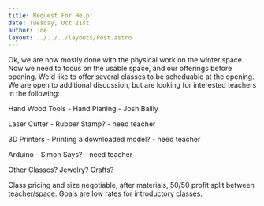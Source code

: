 ```yaml
---
title: Request For Help!
date: Tuesday, Oct 21st
author: Joe
layout: ../../../layouts/Post.astro
---
```


Ok, we are now mostly done with the physical work on the winter space. Now we need to focus on the usable space, and our offerings before opening.  We'd like to offer several classes to be scheduable at the opening.  We are open to additional discussion,  but are looking for interested teachers in the following:

Hand Wood Tools - Hand Planing - Josh Bailly

Laser Cutter - Rubber Stamp? - need teacher

3D Printers - Printing a downloaded model? - need teacher

Arduino - Simon Says? - need teacher

Other Classes? Jewelry? Crafts?

Class pricing and size negotiable, after materials, 50/50 profit split between teacher/space.  Goals are low rates for introductory classes.

